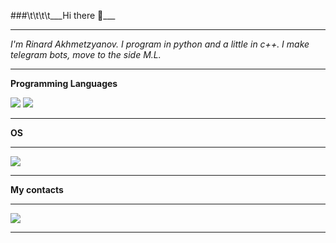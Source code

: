 ###\t\t\t\t___Hi there 👋___
___
_I'm Rinard Akhmetzyanov.
I program in python and a little in c++. I make telegram bots, move to the side
M.L._
___
__Programming Languages__

<img src="https://img.shields.io/badge/python-000000?style=for-the-badge&logo=python&logoColor=00FFFF"/>
<img src="https://img.shields.io/badge/++-000000?style=for-the-badge&logo=c&logoColor=00FFFF"/>

___
__OS__
___
<img src="https://img.shields.io/badge/Windows-000000?style=for-the-badge&logo=Windows&logoColor=00FFFF"/>

___

__My contacts__
___
<img src="https://t.me/rinardahm/_Telegram_-000000?style=for-the-badge&logo=Telegram&logoColor=00FFFF"/>

___
